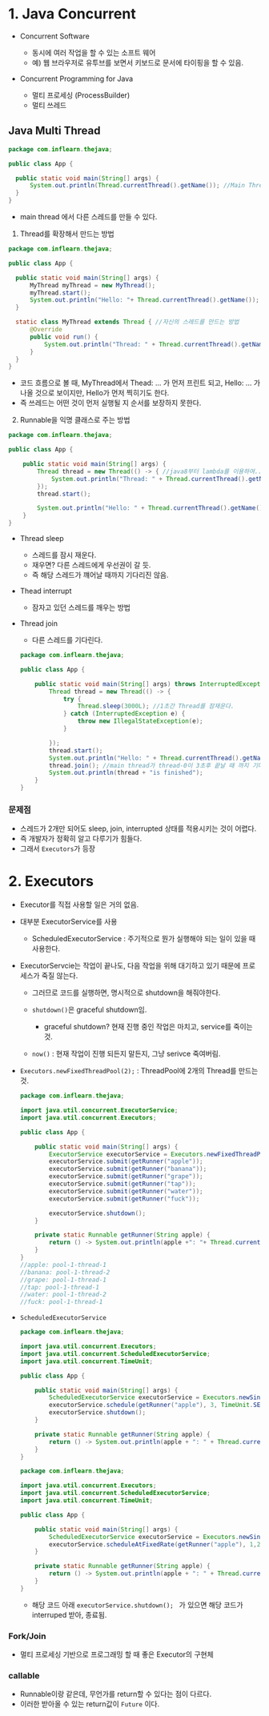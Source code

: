 # 1. Java Concurrent 

- Concurrent Software

  - 동시에 여러 작업을 할 수 있는 소프트 웨어
  - 예) 웹 브라우저로 유투브를 보면서 키보드로 문서에 타이핑을 할 수 있음.

- Concurrent Programming for Java

  - 멀티 프로세싱 (ProcessBuilder)
  - 멀티 쓰레드

  

## Java Multi Thread

```java
package com.inflearn.thejava;

public class App {

  public static void main(String[] args) {
      System.out.println(Thread.currentThread().getName()); //Main Thread
  }
}

```

- main thread 에서 다른 스레드를 만들 수 있다.

1. Thread를 확장해서 만드는 방법

```java
package com.inflearn.thejava;

public class App {

  public static void main(String[] args) {
      MyThread myThread = new MyThread();
      myThread.start();
      System.out.println("Hello: "+ Thread.currentThread().getName());
  }

  static class MyThread extends Thread { //자신의 스레드를 만드는 방법
      @Override
      public void run() {
          System.out.println("Thread: " + Thread.currentThread().getName());
      }
  }
}

```

- 코드 흐름으로 볼 때, MyThread에서 Thead: ... 가 먼저 프린트 되고, Hello: ... 가 나올 것으로 보이지만, Hello가 먼저 찍히기도 한다.
- 즉 쓰레드는 어떤 것이 먼저 실행될 지 순서를 보장하지 못한다.

2. Runnable을 익명 클래스로 주는 방법

```java
package com.inflearn.thejava;

public class App {

    public static void main(String[] args) {
        Thread thread = new Thread(() -> { //java8부터 lambda를 이용하여.. 쉽게 표현
            System.out.println("Thread: " + Thread.currentThread().getName());
        });
        thread.start();

        System.out.println("Hello: " + Thread.currentThread().getName());
    }
}
```

- Thread sleep
  - 스레드를 잠시 재운다.
  - 재우면? 다른 스레드에게 우선권이 갈 듯.
  - 즉 해당 스레드가 꺠어날 때까지 기다리진 않음.



- Thead interrupt
  - 잠자고 있던 스레드를 깨우는 방법



- Thread join

  - 다른 스레드를 기다린다.

  ```java
  package com.inflearn.thejava;
  
  public class App {
  
      public static void main(String[] args) throws InterruptedException {
          Thread thread = new Thread(() -> {
              try {
                  Thread.sleep(3000L); //1초간 Thread를 잠재운다.
              } catch (InterruptedException e) {
                  throw new IllegalStateException(e);
              }
  
          });
          thread.start();
          System.out.println("Hello: " + Thread.currentThread().getName());
          thread.join(); //main thread가 thread-0이 3초후 끝날 때 까지 기다렸다가, 진행된다
          System.out.println(thread + "is finished");
      }
  }
  ```

  

### 문제점

- 스레드가 2개만 되어도 sleep, join, interrupted 상태를 적용시키는 것이 어렵다.
- 즉 개발자가 정확히 알고 다루기가 힘들다.
- 그래서 `Executors`가 등장



# 2. Executors

- Executor를 직접 사용할 일은 거의 없음.

- 대부분 ExecutorService를 사용

  - ScheduledExecutorService : 주기적으로 뭔가 실행해야 되는 일이 있을 때 사용한다.

- ExecutorServcie는 작업이 끝나도, 다음 작업을 위해 대기하고 있기 때문에 프로세스가 죽질 않는다. 

  - 그러므로 코드를 실행하면, 명시적으로 shutdown을 해줘야한다.

  - `shutdown()`은 graceful shutdown임.
    - graceful shutdown? 현재 진행 중인 작업은 마치고, service를 죽이는 것.

  - `now()` : 현재 작업이 진행 되든지 말든지, 그냥 serivce 죽여버림.

- `Executors.newFixedThreadPool(2);` : ThreadPool에 2개의 Thread를 만드는 것.

  ```java
  package com.inflearn.thejava;
  
  import java.util.concurrent.ExecutorService;
  import java.util.concurrent.Executors;
  
  public class App {
  
      public static void main(String[] args) {
          ExecutorService executorService = Executors.newFixedThreadPool(2);
          executorService.submit(getRunner("apple"));
          executorService.submit(getRunner("banana"));
          executorService.submit(getRunner("grape"));
          executorService.submit(getRunner("tap"));
          executorService.submit(getRunner("water"));
          executorService.submit(getRunner("fuck"));
  
          executorService.shutdown();
      }
  
      private static Runnable getRunner(String apple) {
          return () -> System.out.println(apple +": "+ Thread.currentThread().getName());
      }
  }
  //apple: pool-1-thread-1
  //banana: pool-1-thread-2
  //grape: pool-1-thread-1
  //tap: pool-1-thread-1
  //water: pool-1-thread-2
  //fuck: pool-1-thread-1
  ```

  

- `ScheduledExecutorService`

  ```java
  package com.inflearn.thejava;
  
  import java.util.concurrent.Executors;
  import java.util.concurrent.ScheduledExecutorService;
  import java.util.concurrent.TimeUnit;
  
  public class App {
  
      public static void main(String[] args) {
          ScheduledExecutorService executorService = Executors.newSingleThreadScheduledExecutor();
          executorService.schedule(getRunner("apple"), 3, TimeUnit.SECONDS); //3초정도 기다리고 실행하라
          executorService.shutdown();
      }
  
      private static Runnable getRunner(String apple) {
          return () -> System.out.println(apple + ": " + Thread.currentThread().getName());
      }
  }
  
  ```

  ```java
  package com.inflearn.thejava;
  
  import java.util.concurrent.Executors;
  import java.util.concurrent.ScheduledExecutorService;
  import java.util.concurrent.TimeUnit;
  
  public class App {
  
      public static void main(String[] args) {
          ScheduledExecutorService executorService = Executors.newSingleThreadScheduledExecutor();
          executorService.scheduleAtFixedRate(getRunner("apple"), 1,2, TimeUnit.SECONDS); //1초 기다렸다가, 2초마다 실행하라
      }
  
      private static Runnable getRunner(String apple) {
          return () -> System.out.println(apple + ": " + Thread.currentThread().getName());
      }
  }
  ```

  - 해당 코드 아래  `executorService.shutdown(); ` 가 있으면 해당 코드가 interruped 받아, 종료됨.



### Fork/Join

- 멀티 프로세싱 기반으로 프로그래밍 할 때 좋은 Executor의 구현체



### callable

- Runnable이랑 같은데, 무언가를 return할 수 있다는 점이 다르다.
- 이러한 받아올 수 있는 return값이  `Future` 이다.



